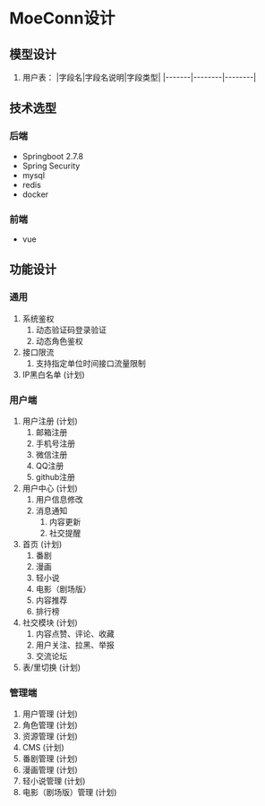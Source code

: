 # MoeConn设计
## 模型设计
1. 用户表：
|字段名|字段名说明|字段类型|
|-------|--------|--------|
   
## 技术选型
### 后端
* Springboot 2.7.8
* Spring Security
* mysql
* redis
* docker

### 前端
* vue

## 功能设计
### 通用
1. 系统鉴权
   1. 动态验证码登录验证
   2. 动态角色鉴权
2. 接口限流
   1. 支持指定单位时间接口流量限制
3. IP黑白名单 (计划)
### 用户端
1. 用户注册 (计划)
   1. 邮箱注册
   2. 手机号注册
   3. 微信注册
   4. QQ注册
   5. github注册
2. 用户中心 (计划)
   1. 用户信息修改
   2. 消息通知
      1. 内容更新
      2. 社交提醒
3. 首页 (计划)
   1. 番剧
   2. 漫画
   3. 轻小说
   4. 电影（剧场版）
   5. 内容推荐
   6. 排行榜
4. 社交模块 (计划)
   1. 内容点赞、评论、收藏
   2. 用户关注、拉黑、举报
   3. 交流论坛
5. 表/里切换 (计划)

### 管理端
   1. 用户管理 (计划)
   2. 角色管理 (计划)
   3. 资源管理 (计划)
   4. CMS (计划)
   5. 番剧管理 (计划)
   6. 漫画管理 (计划)
   7. 轻小说管理 (计划)
   8. 电影（剧场版）管理 (计划)
